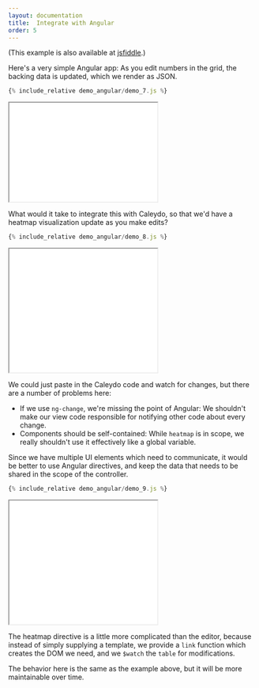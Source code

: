 ```yaml
---
layout: documentation
title:  Integrate with Angular
order: 5
---
```


(This example is also available at
[jsfiddle](http://jsfiddle.net/gh/get/library/pure/caleydo/caleydo.github.io/tree/master/_documentation/tutorial/web_bundle/demo_angular/jsfiddle).)

Here's a very simple Angular app: As you edit numbers in the grid,
the backing data is updated, which we render as JSON.

```javascript
{% include_relative demo_angular/demo_7.js %}
```
<iframe src="../frame_angular_bad.html?demo_angular/demo_7" height="200"></iframe>

What would it take to integrate this with Caleydo, so that we'd have a
heatmap visualization update as you make edits?

```javascript
{% include_relative demo_angular/demo_8.js %}
```
<iframe src="../frame_angular_bad.html?demo_angular/demo_8" height="250"></iframe>

We could just paste in the Caleydo code and watch for changes, but there
are a number of problems here:

* If we use `ng-change`, we're missing the point of Angular: We shouldn't 
  make our view code responsible for notifying other code 
  about every change.
* Components should be self-contained: While `heatmap` is in scope, we
  really shouldn't use it effectively like a global variable.
  
Since we have multiple UI elements which need to communicate, it would
be better to use Angular directives, and keep the data that needs to be
shared in the scope of the controller.

```javascript
{% include_relative demo_angular/demo_9.js %}
```
<iframe src="../frame_angular_good.html?demo_angular/demo_9" height="250"></iframe>

The heatmap directive is a little more complicated than the editor, 
because instead of simply supplying a template, we provide a `link` 
function which creates the DOM we need, and we `$watch` the `table`
for modifications.

The behavior here is the same as the example above, but it will be more
maintainable over time.
